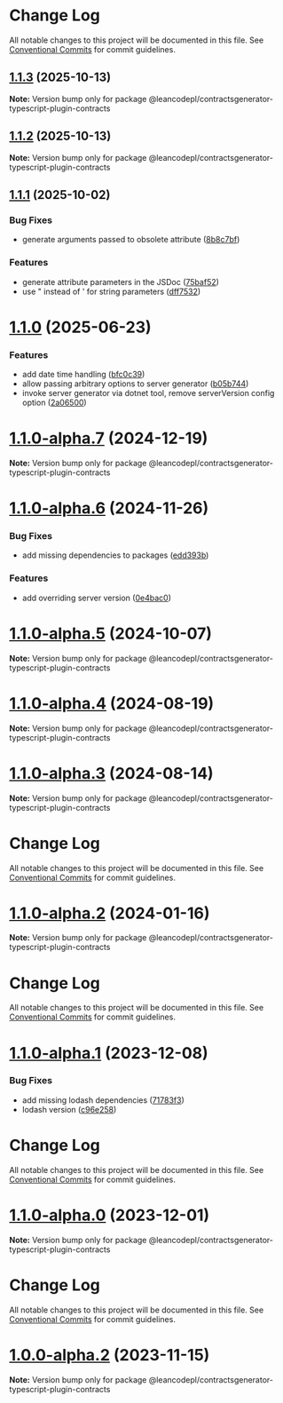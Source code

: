 # Change Log

All notable changes to this project will be documented in this file.
See [Conventional Commits](https://conventionalcommits.org) for commit guidelines.

## [1.1.3](https://github.com/leancodepl/contractsgenerator-typescript/compare/v1.1.2...v1.1.3) (2025-10-13)

**Note:** Version bump only for package @leancodepl/contractsgenerator-typescript-plugin-contracts





## [1.1.2](https://github.com/leancodepl/contractsgenerator-typescript/compare/v1.1.1...v1.1.2) (2025-10-13)

**Note:** Version bump only for package @leancodepl/contractsgenerator-typescript-plugin-contracts





## [1.1.1](https://github.com/leancodepl/contractsgenerator-typescript/compare/v1.1.0...v1.1.1) (2025-10-02)


### Bug Fixes

* generate arguments passed to obsolete attribute ([8b8c7bf](https://github.com/leancodepl/contractsgenerator-typescript/commit/8b8c7bfc572e1848a19608fef00aed3da22d13f8))


### Features

* generate attribute parameters in the JSDoc ([75baf52](https://github.com/leancodepl/contractsgenerator-typescript/commit/75baf5210226ef4e47b39337efbeaa21509989cb))
* use " instead of ' for string parameters ([dff7532](https://github.com/leancodepl/contractsgenerator-typescript/commit/dff7532a1b66eaf65bd8433ca78338fd2404991b))





# [1.1.0](https://github.com/leancodepl/contractsgenerator-typescript/compare/v1.1.0-alpha.7...v1.1.0) (2025-06-23)


### Features

* add date time handling ([bfc0c39](https://github.com/leancodepl/contractsgenerator-typescript/commit/bfc0c39208a4b7b6dd97bfd58b93ccc7f0ec7b5f))
* allow passing arbitrary options to server generator ([b05b744](https://github.com/leancodepl/contractsgenerator-typescript/commit/b05b7441050010f5802c0da82d0a93f370f061f2))
* invoke server generator via dotnet tool, remove serverVersion config option ([2a06500](https://github.com/leancodepl/contractsgenerator-typescript/commit/2a06500d4e6417e615824074da7b20964fcdd86d))





# [1.1.0-alpha.7](https://github.com/leancodepl/contractsgenerator-typescript/compare/v1.1.0-alpha.6...v1.1.0-alpha.7) (2024-12-19)

**Note:** Version bump only for package @leancodepl/contractsgenerator-typescript-plugin-contracts





# [1.1.0-alpha.6](https://github.com/leancodepl/contractsgenerator-typescript/compare/v1.1.0-alpha.5...v1.1.0-alpha.6) (2024-11-26)


### Bug Fixes

* add missing dependencies to packages ([edd393b](https://github.com/leancodepl/contractsgenerator-typescript/commit/edd393b092cbbbca85ab9cdacc664b5979efede3))


### Features

* add overriding server version ([0e4bac0](https://github.com/leancodepl/contractsgenerator-typescript/commit/0e4bac0b9648dc46482fec8a98302b6fa5ec8915))





# [1.1.0-alpha.5](https://github.com/leancodepl/contractsgenerator-typescript/compare/v1.1.0-alpha.4...v1.1.0-alpha.5) (2024-10-07)

**Note:** Version bump only for package @leancodepl/contractsgenerator-typescript-plugin-contracts





# [1.1.0-alpha.4](https://github.com/leancodepl/contractsgenerator-typescript/compare/v1.1.0-alpha.3...v1.1.0-alpha.4) (2024-08-19)

**Note:** Version bump only for package @leancodepl/contractsgenerator-typescript-plugin-contracts





# [1.1.0-alpha.3](https://github.com/leancodepl/contractsgenerator-typescript/compare/v1.1.0-alpha.2...v1.1.0-alpha.3) (2024-08-14)

**Note:** Version bump only for package @leancodepl/contractsgenerator-typescript-plugin-contracts





# Change Log

All notable changes to this project will be documented in this file. See
[Conventional Commits](https://conventionalcommits.org) for commit guidelines.

# [1.1.0-alpha.2](https://github.com/leancodepl/contractsgenerator-typescript/compare/v1.1.0-alpha.1...v1.1.0-alpha.2) (2024-01-16)

**Note:** Version bump only for package @leancodepl/contractsgenerator-typescript-plugin-contracts

# Change Log

All notable changes to this project will be documented in this file. See
[Conventional Commits](https://conventionalcommits.org) for commit guidelines.

# [1.1.0-alpha.1](https://github.com/leancodepl/contractsgenerator-typescript/compare/v1.1.0-alpha.0...v1.1.0-alpha.1) (2023-12-08)

### Bug Fixes

- add missing lodash dependencies
  ([71783f3](https://github.com/leancodepl/contractsgenerator-typescript/commit/71783f3f9e207d60c50210f74079414c3f36c86a))
- lodash version
  ([c96e258](https://github.com/leancodepl/contractsgenerator-typescript/commit/c96e258d77258dbb3f62d058b04679212f88097e))

# Change Log

All notable changes to this project will be documented in this file. See
[Conventional Commits](https://conventionalcommits.org) for commit guidelines.

# [1.1.0-alpha.0](https://github.com/leancodepl/contractsgenerator-typescript/compare/v1.0.0-alpha.2...v1.1.0-alpha.0) (2023-12-01)

**Note:** Version bump only for package @leancodepl/contractsgenerator-typescript-plugin-contracts

# Change Log

All notable changes to this project will be documented in this file. See
[Conventional Commits](https://conventionalcommits.org) for commit guidelines.

# [1.0.0-alpha.2](https://github.com/leancodepl/contractsgenerator-typescript/compare/v1.0.0-alpha.1...v1.0.0-alpha.2) (2023-11-15)

**Note:** Version bump only for package @leancodepl/contractsgenerator-typescript-plugin-contracts
